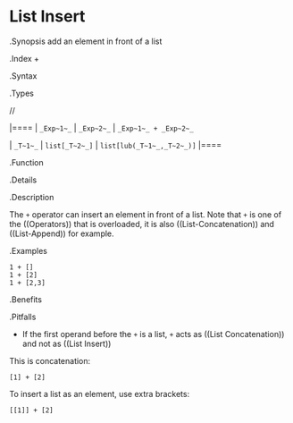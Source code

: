 # List Insert

.Synopsis
add an element in front of a list

.Index
+

.Syntax

.Types

//

|====
| `_Exp~1~_`     |  `_Exp~2~_`     | `_Exp~1~_ + _Exp~2~_`      

| `_T~1~_`       |  `list[_T~2~_]` | `list[lub(_T~1~_,_T~2~_)]` 
|====

.Function

.Details

.Description

The `+` operator can insert an element in front of a list. Note that `+` is one of the ((Operators)) that is overloaded, it is also ((List-Concatenation)) and ((List-Append)) for example.

.Examples

```rascal-shell
1 + []
1 + [2]
1 + [2,3]
```

.Benefits

.Pitfalls

*  If the first operand before the `+` is a list, `+` acts as ((List Concatenation)) and not as ((List Insert))

This is concatenation:
```rascal-shell,continue
[1] + [2]
```
To insert a list as an element, use extra brackets:
```rascal-shell,continue
[[1]] + [2]
```

